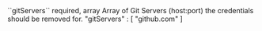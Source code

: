 <tr>
<td>``gitServers``</td>
<td>required, array</td>
<td>Array of Git Servers (host:port) the credentials should be removed for.</td>
<td>"gitServers" : [ "github.com" ]</td>
<td></td>
</tr>
